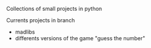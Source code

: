 Collections of small projects in python

Currents projects in branch

- madlibs
- differents versions of the game "guess the number"
